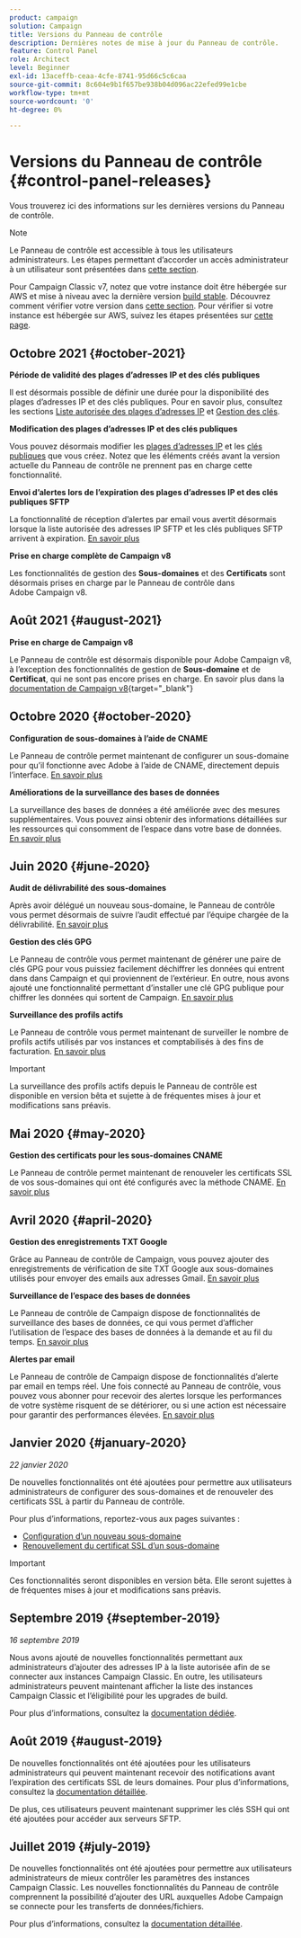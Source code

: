```yaml
---
product: campaign
solution: Campaign
title: Versions du Panneau de contrôle
description: Dernières notes de mise à jour du Panneau de contrôle.
feature: Control Panel
role: Architect
level: Beginner
exl-id: 13aceffb-ceaa-4cfe-8741-95d66c5c6caa
source-git-commit: 8c604e9b1f657be938b04d096ac22efed99e1cbe
workflow-type: tm+mt
source-wordcount: '0'
ht-degree: 0%

---
```


# Versions du Panneau de contrôle {#control-panel-releases}

Vous trouverez ici des informations sur les dernières versions du Panneau de contrôle.

>[!NOTE]
>
>Le Panneau de contrôle est accessible à tous les utilisateurs administrateurs. Les étapes permettant d’accorder un accès administrateur à un utilisateur sont présentées dans [cette section](https://experienceleague.adobe.com/docs/control-panel/using/discover-control-panel/managing-permissions.html?lang=fr#discover-control-panel).
>
>Pour Campaign Classic v7, notez que votre instance doit être hébergée sur AWS et mise à niveau avec la dernière version [build stable](https://experienceleague.adobe.com/docs/campaign-classic/using/release-notes/gs-release/rn-overview.html). Découvrez comment vérifier votre version dans [cette section](https://experienceleague.adobe.com/docs/campaign-classic/using/getting-started/starting-with-adobe-campaign/launching-adobe-campaign.html?lang=fr#getting-your-campaign-version). Pour vérifier si votre instance est hébergée sur AWS, suivez les étapes présentées sur [cette page](faq.md).

## Octobre 2021 {#october-2021}

**Période de validité des plages dʼadresses IP et des clés publiques**

Il est désormais possible de définir une durée pour la disponibilité des plages dʼadresses IP et des clés publiques. Pour en savoir plus, consultez les sections [Liste autorisée des plages dʼadresses IP](sftp/using/ip-range-allow-listing.md#adding-ip-addresses-allow-list) et [Gestion des clés](sftp/using/key-management.md#installing-ssh-key).

**Modification des plages dʼadresses IP et des clés publiques**

Vous pouvez désormais modifier les [plages dʼadresses IP](sftp/using/ip-range-allow-listing.md#editing-ip-ranges) et les [clés publiques](sftp/using/key-management.md#editing-public-keys) que vous créez. Notez que les éléments créés avant la version actuelle du Panneau de contrôle ne prennent pas en charge cette fonctionnalité.

**Envoi dʼalertes lors de lʼexpiration des plages dʼadresses IP et des clés publiques SFTP**

La fonctionnalité de réception dʼalertes par email vous avertit désormais lorsque la liste autorisée des adresses IP SFTP et les clés publiques SFTP arrivent à expiration. [En savoir plus](performance-monitoring/using/email-alerting.md)

**Prise en charge complète de Campaign v8**

Les fonctionnalités de gestion des **Sous-domaines** et des **Certificats** sont désormais prises en charge par le Panneau de contrôle dans Adobe Campaign v8.

## Août 2021 {#august-2021}

**Prise en charge de Campaign v8**

Le Panneau de contrôle est désormais disponible pour Adobe Campaign v8, à l’exception des fonctionnalités de gestion de **Sous-domaine** et de **Certificat**, qui ne sont pas encore prises en charge. En savoir plus dans la [documentation de Campaign v8](https://experienceleague.adobe.com/docs/campaign/campaign-v8/deploy/self-service.html?lang=fr){target=&quot;_blank&quot;}

## Octobre 2020 {#october-2020}

**Configuration de sous-domaines à l’aide de CNAME**

Le Panneau de contrôle permet maintenant de configurer un sous-domaine pour qu’il fonctionne avec Adobe à l’aide de CNAME, directement depuis l’interface. [En savoir plus](subdomains-certificates/using/setting-up-new-subdomain.md)

**Améliorations de la surveillance des bases de données**

La surveillance des bases de données a été améliorée avec des mesures supplémentaires. Vous pouvez ainsi obtenir des informations détaillées sur les ressources qui consomment de l’espace dans votre base de données. [En savoir plus](performance-monitoring/using/database-monitoring.md)

## Juin 2020 {#june-2020}

**Audit de délivrabilité des sous-domaines**

Après avoir délégué un nouveau sous-domaine, le Panneau de contrôle vous permet désormais de suivre l’audit effectué par l’équipe chargée de la délivrabilité. [En savoir plus](subdomains-certificates/using/setting-up-new-subdomain.md)

**Gestion des clés GPG**

Le Panneau de contrôle vous permet maintenant de générer une paire de clés GPG pour vous puissiez facilement déchiffrer les données qui entrent dans dans Campaign et qui proviennent de l’extérieur. En outre, nous avons ajouté une fonctionnalité permettant d’installer une clé GPG publique pour chiffrer les données qui sortent de Campaign. [En savoir plus](instances-settings/using/gpg-keys-management.md)

**Surveillance des profils actifs**

Le Panneau de contrôle vous permet maintenant de surveiller le nombre de profils actifs utilisés par vos instances et comptabilisés à des fins de facturation. [En savoir plus](performance-monitoring/using/active-profiles-monitoring.md)

>[!IMPORTANT]
>
>La surveillance des profils actifs depuis le Panneau de contrôle est disponible en version bêta et sujette à de fréquentes mises à jour et modifications sans préavis.

## Mai 2020 {#may-2020}

**Gestion des certificats pour les sous-domaines CNAME**

Le Panneau de contrôle permet maintenant de renouveler les certificats SSL de vos sous-domaines qui ont été configurés avec la méthode CNAME. [En savoir plus](subdomains-certificates/using/renewing-subdomain-certificate.md)

## Avril 2020 {#april-2020}

**Gestion des enregistrements TXT Google**

Grâce au Panneau de contrôle de Campaign, vous pouvez ajouter des enregistrements de vérification de site TXT Google aux sous-domaines utilisés pour envoyer des emails aux adresses Gmail. [En savoir plus](subdomains-certificates/using/managing-txt-records.md)

**Surveillance de l’espace des bases de données**

Le Panneau de contrôle de Campaign dispose de fonctionnalités de surveillance des bases de données, ce qui vous permet d’afficher l’utilisation de l’espace des bases de données à la demande et au fil du temps. [En savoir plus](performance-monitoring/using/database-monitoring.md)

**Alertes par email**

Le Panneau de contrôle de Campaign dispose de fonctionnalités d’alerte par email en temps réel. Une fois connecté au Panneau de contrôle, vous pouvez vous abonner pour recevoir des alertes lorsque les performances de votre système risquent de se détériorer, ou si une action est nécessaire pour garantir des performances élevées. [En savoir plus](performance-monitoring/using/email-alerting.md)

## Janvier 2020 {#january-2020}

*22 janvier 2020*

De nouvelles fonctionnalités ont été ajoutées pour permettre aux utilisateurs administrateurs de configurer des sous-domaines et de renouveler des certificats SSL à partir du Panneau de contrôle.

Pour plus d’informations, reportez-vous aux pages suivantes :
* [Configuration d’un nouveau sous-domaine](subdomains-certificates/using/setting-up-new-subdomain.md)
* [Renouvellement du certificat SSL d’un sous-domaine](subdomains-certificates/using/renewing-subdomain-certificate.md)

>[!IMPORTANT]
>
>Ces fonctionnalités seront disponibles en version bêta. Elle seront sujettes à de fréquentes mises à jour et modifications sans préavis.

## Septembre 2019 {#september-2019}

*16 septembre 2019*

Nous avons ajouté de nouvelles fonctionnalités permettant aux administrateurs d’ajouter des adresses IP à la liste autorisée afin de se connecter aux instances Campaign Classic.
En outre, les utilisateurs administrateurs peuvent maintenant afficher la liste des instances Campaign Classic et l’éligibilité pour les upgrades de build.

Pour plus d’informations, consultez la [documentation dédiée](instances-settings/using/ip-allow-listing-instance-access.md).

## Août 2019 {#august-2019}

De nouvelles fonctionnalités ont été ajoutées pour les utilisateurs administrateurs qui peuvent maintenant recevoir des notifications avant l’expiration des certificats SSL de leurs domaines. Pour plus d’informations, consultez la [documentation détaillée](subdomains-certificates/using/monitoring-ssl-certificates.md).

De plus, ces utilisateurs peuvent maintenant supprimer les clés SSH qui ont été ajoutées pour accéder aux serveurs SFTP.

## Juillet 2019 {#july-2019}

De nouvelles fonctionnalités ont été ajoutées pour permettre aux utilisateurs administrateurs de mieux contrôler les paramètres des instances Campaign Classic. Les nouvelles fonctionnalités du Panneau de contrôle comprennent la possibilité d’ajouter des URL auxquelles Adobe Campaign se connecte pour les transferts de données/fichiers.

Pour plus d’informations, consultez la [documentation détaillée](instances-settings/using/url-permissions.md).
